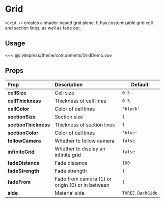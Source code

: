 # Grid

<DocsDemo>
  <GridDemo />
</DocsDemo>

`<Grid />` creates a shader-based grid plane. It has customizable grid cell and section lines, as well as fade out.

## Usage

<<< @/.vitepress/theme/components/GridDemo.vue

## Props

| Prop                   | Description            | Default |
| :--------------------- | :--------------------- | ------- |
| **cellSize**           | Cell size | `0.5`      |
| **cellThickness**      | Thickness of cell lines | `0.5`   |
| **cellColor**          | Color of cell lines    | `'black'` |
| **sectionSize**        | Section size           | `1`      |
| **sectionThickness**   | Thickness of section lines | `1`   |
| **sectionColor**       | Color of cell lines    | `'blue'` |
| **followCamera**       | Whether to follow camera | `false`     |
| **infiniteGrid**       | Whether to display an infinite grid | `false` |
| **fadeDistance**       | Fade distance          | `100`    |
| **fadeStrength**       | Fade strength          | `1`    |
| **fadeFrom**           | Fade from camera (1) or origin (0) or in between | `1` |
| **side**               | Material side          | `THREE.BackSide` |
